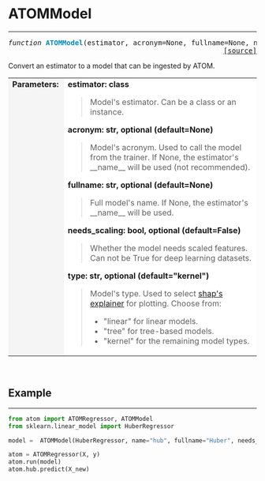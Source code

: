 # ATOMModel
-----------

<pre><em>function</em> <strong style="color:#008AB8">ATOMModel</strong>(estimator, acronym=None, fullname=None, needs_scaling=False, type="kernel")
<div align="right"><a href="https://github.com/tvdboom/ATOM/blob/master/atom/api.py#L26">[source]</a></div></pre>
Convert an estimator to a model that can be ingested by ATOM.
<table width="100%">
<tr>
<td width="15%" style="vertical-align:top; background:#F5F5F5;"><strong>Parameters:</strong></td>
<td width="75%" style="background:white;">
<strong>estimator: class</strong>
<blockquote>
Model's estimator. Can be a class or an instance.
</blockquote>
<strong>acronym: str, optional (default=None)</strong>
<blockquote>
Model's acronym. Used to call the model from the trainer.
 If None, the estimator's __name__ will be used (not recommended).
</blockquote>
<strong>fullname: str, optional (default=None)</strong>
<blockquote>
Full model's name. If None, the estimator's __name__ will be used.
</blockquote>
<strong>needs_scaling: bool, optional (default=False)</strong>
<blockquote>
Whether the model needs scaled features. Can not be True for deep learning datasets.
</blockquote>
<strong>type: str, optional (default="kernel")</strong>
<blockquote>
Model's type. Used to select <a href="https://shap.readthedocs.io/en/latest/api.html#core-explainers">shap's explainer</a>
 for plotting. Choose from:
<ul>
<li>"linear" for linear models.</li>
<li>"tree" for tree-based models.</li>
<li>"kernel" for the remaining model types.</li>
</ul>
</blockquote>
</tr>
</table>
<br />



## Example
----------

```python
from atom import ATOMRegressor, ATOMModel
from sklearn.linear_model import HuberRegressor

model =  ATOMModel(HuberRegressor, name="hub", fullname="Huber", needs_scaling=True, type="linear")

atom = ATOMRegressor(X, y)
atom.run(model)
atom.hub.predict(X_new)
```
